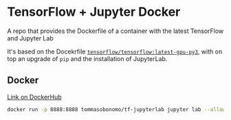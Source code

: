 # TensorFlow + Jupyter Docker
A repo that provides the Dockerfile of a container with the latest TensorFlow and Jupyter Lab

It's based on the Docekrfile [`tensorflow/tensorflow:latest-gpu-py3`](https://hub.docker.com/layers/tensorflow/tensorflow/latest-gpu-py3/images/sha256-1010e051dde4a9b62532a80f4a9a619013eafc78491542d5ef5da796cc2697ae?context=explore),
with on top an upgrade of `pip` and the installation of JupyterLab.

## Docker

[Link on DockerHub](https://hub.docker.com/repository/docker/tommasobonomo/tf-jupyterlab)

```bash
docker run -p 8888:8888 tommasobonomo/tf-jupyterlab jupyter lab --allow-root --ip=0.0.0.0  
```
